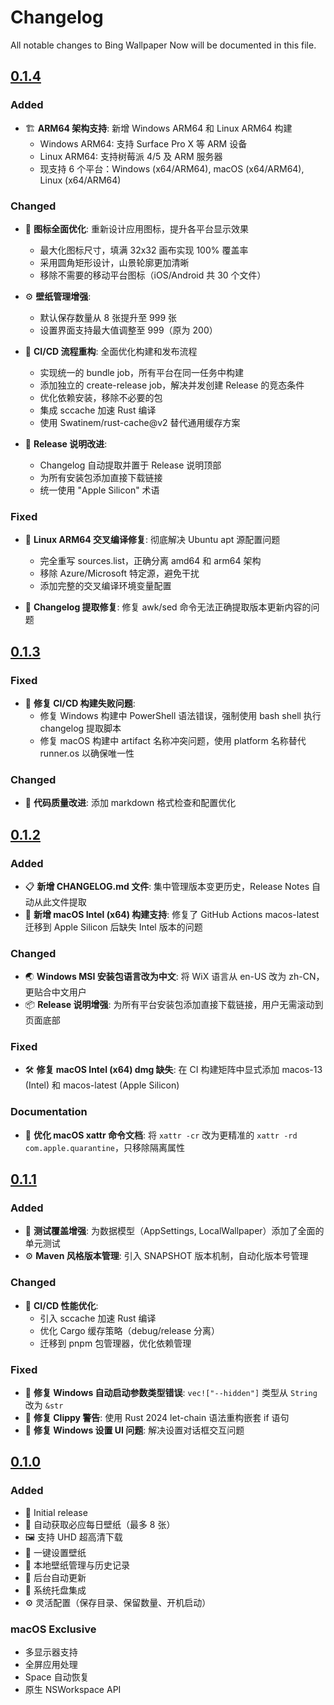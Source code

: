 # Changelog

All notable changes to Bing Wallpaper Now will be documented in this file.

## [0.1.4]

### Added

- 🏗️ **ARM64 架构支持**: 新增 Windows ARM64 和 Linux ARM64 构建
  - Windows ARM64: 支持 Surface Pro X 等 ARM 设备  
  - Linux ARM64: 支持树莓派 4/5 及 ARM 服务器
  - 现支持 6 个平台：Windows (x64/ARM64), macOS (x64/ARM64), Linux (x64/ARM64)

### Changed

- 🎨 **图标全面优化**: 重新设计应用图标，提升各平台显示效果
  - 最大化图标尺寸，填满 32x32 画布实现 100% 覆盖率
  - 采用圆角矩形设计，山景轮廓更加清晰
  - 移除不需要的移动平台图标（iOS/Android 共 30 个文件）
  
- ⚙️ **壁纸管理增强**: 
  - 默认保存数量从 8 张提升至 999 张
  - 设置界面支持最大值调整至 999（原为 200）
  
- 🔧 **CI/CD 流程重构**: 全面优化构建和发布流程
  - 实现统一的 bundle job，所有平台在同一任务中构建
  - 添加独立的 create-release job，解决并发创建 Release 的竞态条件
  - 优化依赖安装，移除不必要的包
  - 集成 sccache 加速 Rust 编译
  - 使用 Swatinem/rust-cache@v2 替代通用缓存方案
  
- 📝 **Release 说明改进**: 
  - Changelog 自动提取并置于 Release 说明顶部
  - 为所有安装包添加直接下载链接
  - 统一使用 "Apple Silicon" 术语

### Fixed

- 🐛 **Linux ARM64 交叉编译修复**: 彻底解决 Ubuntu apt 源配置问题
  - 完全重写 sources.list，正确分离 amd64 和 arm64 架构
  - 移除 Azure/Microsoft 特定源，避免干扰
  - 添加完整的交叉编译环境变量配置
  
- 🔧 **Changelog 提取修复**: 修复 awk/sed 命令无法正确提取版本更新内容的问题

## [0.1.3]

### Fixed

- 🐛 **修复 CI/CD 构建失败问题**:
  - 修复 Windows 构建中 PowerShell 语法错误，强制使用 bash shell 执行 changelog 提取脚本
  - 修复 macOS 构建中 artifact 名称冲突问题，使用 platform 名称替代 runner.os 以确保唯一性

### Changed

- 📝 **代码质量改进**: 添加 markdown 格式检查和配置优化

## [0.1.2]

### Added

- 📋 **新增 CHANGELOG.md 文件**: 集中管理版本变更历史，Release Notes 自动从此文件提取
- 🎯 **新增 macOS Intel (x64) 构建支持**: 修复了 GitHub Actions macos-latest 迁移到 Apple Silicon 后缺失 Intel 版本的问题

### Changed

- 🌏 **Windows MSI 安装包语言改为中文**: 将 WiX 语言从 en-US 改为 zh-CN，更贴合中文用户
- 📦 **Release 说明增强**: 为所有平台安装包添加直接下载链接，用户无需滚动到页面底部

### Fixed

- 🛠️ **修复 macOS Intel (x64) dmg 缺失**: 在 CI 构建矩阵中显式添加 macos-13 (Intel) 和 macos-latest (Apple Silicon)

### Documentation

- 📝 **优化 macOS xattr 命令文档**: 将 `xattr -cr` 改为更精准的 `xattr -rd com.apple.quarantine`，只移除隔离属性

## [0.1.1]

### Added

- 📝 **测试覆盖增强**: 为数据模型（AppSettings, LocalWallpaper）添加了全面的单元测试
- ⚙️ **Maven 风格版本管理**: 引入 SNAPSHOT 版本机制，自动化版本号管理

### Changed

- 🔧 **CI/CD 性能优化**:
  - 引入 sccache 加速 Rust 编译
  - 优化 Cargo 缓存策略（debug/release 分离）
  - 迁移到 pnpm 包管理器，优化依赖管理

### Fixed

- 🐛 **修复 Windows 自动启动参数类型错误**: `vec!["--hidden"]` 类型从 `String` 改为 `&str`
- 🐛 **修复 Clippy 警告**: 使用 Rust 2024 let-chain 语法重构嵌套 if 语句
- 🐛 **修复 Windows 设置 UI 问题**: 解决设置对话框交互问题

## [0.1.0]

### Added

- 🎉 Initial release
- 📸 自动获取必应每日壁纸（最多 8 张）
- 🖼️ 支持 UHD 超高清下载
- 🎨 一键设置壁纸
- 📁 本地壁纸管理与历史记录
- 🔄 后台自动更新
- 💾 系统托盘集成
- ⚙️ 灵活配置（保存目录、保留数量、开机启动）

### macOS Exclusive

- 多显示器支持
- 全屏应用处理
- Space 自动恢复
- 原生 NSWorkspace API

[0.1.4]:
https://github.com/qiyuey/bing-wallpaper-now/compare/0.1.3...0.1.4
[0.1.3]: https://github.com/qiyuey/bing-wallpaper-now/compare/0.1.2...0.1.3
[0.1.2]: https://github.com/qiyuey/bing-wallpaper-now/compare/0.1.1...0.1.2
[0.1.1]: https://github.com/qiyuey/bing-wallpaper-now/compare/0.1.0...0.1.1
[0.1.0]: https://github.com/qiyuey/bing-wallpaper-now/releases/tag/0.1.0
